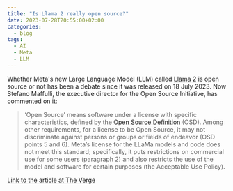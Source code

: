 ```yaml
---
title: "Is Llama 2 really open source?"
date: 2023-07-28T20:55:00+02:00
categories:
  - blog
tags:
  - AI
  - Meta
  - LLM
---
```


Whether Meta's new Large Language Model (LLM) called [Llama 2](https://www.theverge.com/2023/7/18/23799025/meta-ai-llama-2-open-source-microsoft) is open source or not has been a debate since it was released on 18 July 2023.
Now Stefano Maffulli, the executive director for the Open Source Initiative, has commented on it:

> ‘Open Source’ means software under a license with specific characteristics, defined by the [Open Source Definition](https://opensource.org/osd/) (OSD).
> Among other requirements, for a license to be Open Source, it may not discriminate against persons or groups or fields of endeavor (OSD points 5 and 6).
> Meta’s license for the LLaMa models and code does not meet this standard; specifically, it puts restrictions on commercial use for
> some users (paragraph 2) and also restricts the use of the model and software for certain purposes (the Acceptable Use Policy).

[Link to the article at The Verge](https://www.theverge.com/2023/7/26/23809364/meta-keeps-calling-its-new-ai-model-open-source-when-its-not)

